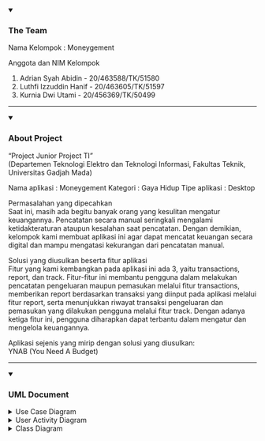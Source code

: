<details open> 
<summary> 
  
 ### The Team  
</summary>

Nama Kelompok : Moneygement 

Anggota dan NIM Kelompok 
1. Adrian Syah Abidin - 20/463588/TK/51580
2. Luthfi Izzuddin Hanif - 20/463605/TK/51597 
3. Kurnia Dwi Utami - 20/456369/TK/50499
</details>

---

<details open> 
<summary> 
  
### About Project
</summary>

“Project Junior Project TI” \
(Departemen Teknologi Elektro dan Teknologi Informasi, Fakultas Teknik, Universitas Gadjah Mada)


Nama aplikasi : Moneygement 
Kategori      : Gaya Hidup
Tipe aplikasi : Desktop

Permasalahan yang dipecahkan \
Saat ini, masih ada begitu banyak orang yang kesulitan mengatur keuangannya. Pencatatan secara manual seringkali mengalami ketidakteraturan ataupun kesalahan saat pencatatan. Dengan demikian, kelompok kami membuat aplikasi ini agar dapat mencatat keuangan secara digital dan mampu mengatasi kekurangan dari pencatatan manual.

Solusi yang diusulkan beserta fitur aplikasi \
Fitur yang kami kembangkan pada aplikasi ini ada 3, yaitu transactions, report, dan track. Fitur-fitur ini membantu pengguna dalam melakukan pencatatan pengeluaran maupun pemasukan melalui fitur transactions, memberikan report berdasarkan transaksi yang diinput pada aplikasi melalui fitur report, serta menunjukkan riwayat transaksi pengeluaran dan pemasukan yang dilakukan pengguna melalui fitur track. Dengan adanya ketiga fitur ini, pengguna diharapkan dapat terbantu dalam mengatur dan mengelola keuangannya.

Aplikasi sejenis yang mirip dengan solusi yang diusulkan: \
YNAB (You Need A Budget)
</details>

---

<details open> 
<summary> 
  
 ### UML Document  
</summary>
  
<details> 
<summary> Use Case Diagram </summary>
<br>

  ![Moneygement Use Case Diagram](https://user-images.githubusercontent.com/75866738/189937048-62b69749-c7d3-4883-a7bf-d8f39b1c8570.png)
</details>

  
<details> 
<summary> User Activity Diagram </summary>
<br>
 
  ![image](https://user-images.githubusercontent.com/79238080/189939820-9b974217-304c-4187-b1e6-fd148ecafe0c.png)
</details>
  
<details> 
<summary> Class Diagram </summary>
<br>
  
  ![Moneygement Class Diagram](https://user-images.githubusercontent.com/78679594/189932977-42875276-28c9-43ad-aa1c-441a3e1d7498.jpg)
</details>
  
</details>

